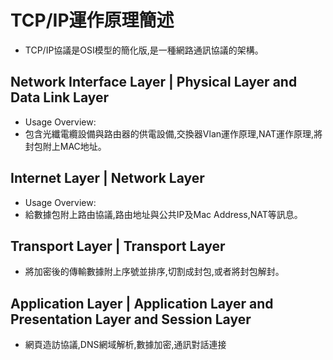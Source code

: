 # TCP/IP運作原理簡述
- TCP/IP協議是OSI模型的簡化版,是一種網路通訊協議的架構。
## Network Interface Layer | Physical Layer and Data Link Layer
- Usage Overview:
- 包含光纖電纜設備與路由器的供電設備,交換器Vlan運作原理,NAT運作原理,將封包附上MAC地址。
## Internet Layer |  Network Layer
- Usage Overview:
- 給數據包附上路由協議,路由地址與公共IP及Mac Address,NAT等訊息。
## Transport Layer |  Transport Layer
- 將加密後的傳輸數據附上序號並排序,切割成封包,或者將封包解封。
## Application Layer | Application Layer and Presentation Layer and Session Layer
- 網頁造訪協議,DNS網域解析,數據加密,通訊對話連接
